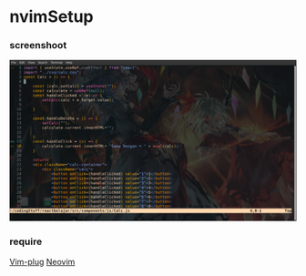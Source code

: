 # nvimSetup

### screenshoot
[<img src="/Screenshot_2022-04-25_02-08-26.png" width="600" >](https://raw.githubusercontent.com/Kurniawanrzk/nvimSetup/main/Screenshot_2022-04-25_02-08-26.png)

### require
[Vim-plug](https://github.com/junegunn/vim-plug)
[Neovim](https://github.com/neovim/neovim/)

